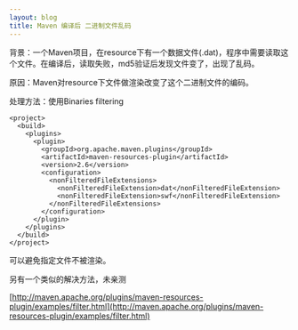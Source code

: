 ```yaml
---
layout: blog
title: Maven 编译后 二进制文件乱码
---
```


背景：一个Maven项目，在resource下有一个数据文件(.dat)，程序中需要读取这个文件。在编译后，读取失败，md5验证后发现文件变了，出现了乱码。
 
原因：Maven对resource下文件做渲染改变了这个二进制文件的编码。
 
处理方法：使用Binaries filtering 

```
<project>
  <build>
    <plugins>
      <plugin>
        <groupId>org.apache.maven.plugins</groupId>
        <artifactId>maven-resources-plugin</artifactId>
        <version>2.6</version>
        <configuration>
          <nonFilteredFileExtensions>
            <nonFilteredFileExtension>dat</nonFilteredFileExtension>
            <nonFilteredFileExtension>swf</nonFilteredFileExtension>
          </nonFilteredFileExtensions>
        </configuration>
      </plugin>
    </plugins>
  </build>
</project>
```

可以避免指定文件不被渲染。
 
另有一个类似的解决方法，未亲测

[http://maven.apache.org/plugins/maven-resources-plugin/examples/filter.html](http://maven.apache.org/plugins/maven-resources-plugin/examples/filter.html)